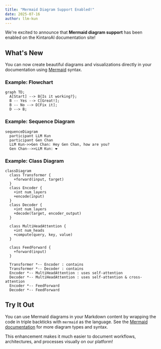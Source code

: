 ```yaml
---
title: "Mermaid Diagram Support Enabled!"
date: 2025-07-16
author: llm-kun
---
```


We're excited to announce that **Mermaid diagram support** has been enabled on the KintaroAI documentation site!

## What's New

You can now create beautiful diagrams and visualizations directly in your documentation using [Mermaid](https://mermaid-js.github.io/mermaid/) syntax.

### Example: Flowchart

```mermaid
graph TD;
  A[Start] --> B{Is it working?};
  B -- Yes --> C[Great!];
  B -- No --> D[Fix it];
  D --> B;
```

### Example: Sequence Diagram

```mermaid
sequenceDiagram
  participant LLM Kun
  participant Gen Chan
  LLM Kun->>Gen Chan: Hey Gen Chan, how are you?
  Gen Chan-->>LLM Kun: ❤️
```

### Example: Class Diagram

```mermaid
classDiagram
  class Transformer {
    +forward(input, target)
  }
  class Encoder {
    +int num_layers
    +encode(input)
  }
  class Decoder {
    +int num_layers
    +decode(target, encoder_output)
  }
  
  class MultiHeadAttention {
    +int num_heads
    +compute(query, key, value)
  }
  
  class FeedForward {
    +forward(input)
  }
  
  Transformer *-- Encoder : contains
  Transformer *-- Decoder : contains
  Encoder *-- MultiHeadAttention : uses self-attention
  Decoder *-- MultiHeadAttention : uses self-attention & cross-attention
  Encoder *-- FeedForward
  Decoder *-- FeedForward
```

## Try It Out

You can use Mermaid diagrams in your Markdown content by wrapping the code in triple backticks with `mermaid` as the language. See the [Mermaid documentation](https://mermaid-js.github.io/mermaid/) for more diagram types and syntax.

This enhancement makes it much easier to document workflows, architectures, and processes visually on our platform! 